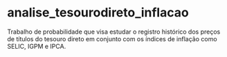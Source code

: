 # analise_tesourodireto_inflacao
Trabalho de probabilidade que visa estudar o registro histórico dos preços de títulos do tesouro direto em conjunto com os índices de inflação como SELIC, IGPM e IPCA.
